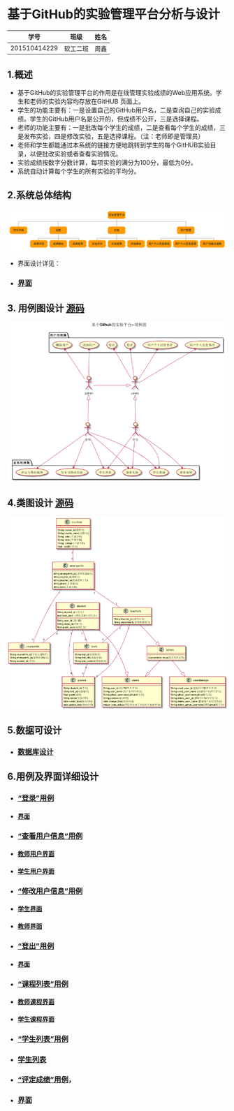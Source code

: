 # 基于GitHub的实验管理平台分析与设计

|学号|班级|姓名|
|:-------:|:-------------: | :----------:|
|201510414229|软工二班|周鑫|

## 1.概述
- 基于GitHub的实验管理平台的作用是在线管理实验成绩的Web应用系统。学生和老师的实验内容均存放在GitHUB
页面上。
- 学生的功能主要有：一是设置自己的GitHub用户名，二是查询自己的实验成绩。学生的GitHub用户名是公开的，但成绩不公开，三是选择课程。
- 老师的功能主要有：一是批改每个学生的成绩，二是查看每个学生的成绩，三是发布实验，四是修改实验，五是选择课程。（注：老师即是管理员）
- 老师和学生都能通过本系统的链接方便地跳转到学生的每个GitHUB实验目录，以便批改实验或者查看实验情况。
- 实验成绩按数字分数计算，每项实验的满分为100分，最低为0分。
- 系统自动计算每个学生的所有实验的平均分。

## 2.系统总体结构
![系统总体结构](系统总结构.png)
- 界面设计详见：
- ### [界面](https://github.com/ZhouXin01/is_analysis/test6/index/index.html)

## 3. 用例图设计 [源码](用例图/用例图设计.puml)
![](用例图/用例图设计.png '用例图')

## 4.类图设计 [源码](类图/类图.puml)
![](类图/类图.png '类图')

## 5.数据可设计
- ###  [数据库设计](数据库/数据库设计.md)

## 6.用例及界面详细设计

- ### [“登录”用例](用例/登录用例.md)
- #### [界面](index/index.html)
- ### [“查看用户信息”用例](用例/查看用户信息用例.md)
- #### [教师用户界面](index/教师个人信息.html)
- #### [学生用户界面](index/学生个人信息.html)
- ### [“修改用户信息”用例](用例/修改密码用例.md)
- #### [学生界面](index/学生个人信息_编辑.html)
- #### [教师界面](index/教师个人信息_编辑.html)
- ### [“登出”用例](用例/登出用例.md)
- #### [界面](index/index.html)
- ### [“课程列表”用例](用例/课程列表.md)
- #### [教师课程界面](index/教师课程信息查看.html)
- #### [学生课程界面](index/教师课程信息查看.html)
- ### [“学生列表”用例](用例/学生列表用例.md)
- ### [学生列表](index/学生列表.html)
- ### [“评定成绩”用例](用例/评定成绩用例.md)，
- ### [界面](index/成绩评定.html)

